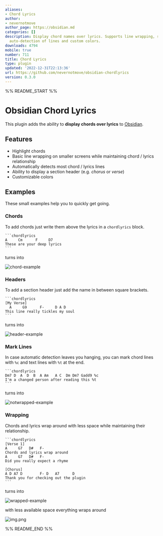 ```yaml
---
aliases:
- Chord Lyrics
author:
- nevernotmove
author_page: https://obsidian.md
categories: []
description: Display chord names over lyrics. Supports line wrapping, section headers,
  auto-detection of lines and custom colors.
downloads: 4794
mobile: true
number: 711
title: Chord Lyrics
type: plugin
updated: '2022-12-31T22:13:36'
url: https://github.com/nevernotmove/obsidian-chordlyrics
version: 0.3.0
---
```


%% README_START %%

# Obsidian Chord Lyrics
This  plugin adds the ability to **display chords over lyrics** to [Obsidian](https://obsidian.md).

## Features
- Highlight chords
- Basic line wrapping on smaller screens while maintaining chord / lyrics relationship
- Automatically detects most chord / lyrics lines
- Ability to display a section header (e.g. *chorus* or *verse*)
- Customizable colors

## Examples
These small examples help you to quickly get going.

### Chords
To add chords just write them above the lyrics in a `chordlyrics` block.

~~~
```chordlyrics
A     Cm      F     D7
These are your deep lyrics
```
~~~

turns into

![chord-example](https://raw.githubusercontent.com/nevernotmove/obsidian-chordlyrics/HEAD/doc/img/chord-example.png)

### Headers
To add a section header just add the name in between square brackets.

~~~
```chordlyrics
[My Verse]
  A     G9      F-     D A D
This line really tickles my soul
```
~~~

turns into

![header-example](https://raw.githubusercontent.com/nevernotmove/obsidian-chordlyrics/HEAD/doc/img/header-example.png)

### Mark Lines
In case automatic detection leaves you hanging, you can mark chord lines with `%c` and text lines with `%t` at the end.

~~~
```chordlyrics
Dm7 D  A  D  B  A Am   A C  Dm Dm7 Gadd9 %c
I'm a changed person after reading this %t
```
~~~

turns into

![notwrapped-example](https://raw.githubusercontent.com/nevernotmove/obsidian-chordlyrics/HEAD/doc/img/manual-example.png)

### Wrapping
Chords and lyrics wrap around with less space while maintaining their relationship.

~~~
```chordlyrics
[Verse 1]
A     G7   D#   F-
Chords and lyrics wrap around
A     G7   D#   F-
Did you really expect a rhyme

[Chorus]
A D A7 D        F- D   A7      D
Thank you for checking out the plugin
```
~~~

turns into

![wrapped-example](https://raw.githubusercontent.com/nevernotmove/obsidian-chordlyrics/HEAD/doc/img/notwrapped-example.png)

with less available space everything wraps around

![img.png](https://raw.githubusercontent.com/nevernotmove/obsidian-chordlyrics/HEAD/doc/img/wrapped-example.png)


%% README_END %%